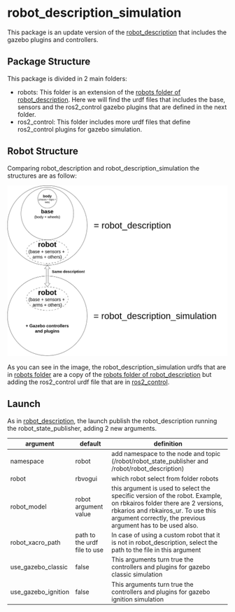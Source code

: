# robot_description_simulation

This package is an update version of the [robot_description](https://github.com/RobotnikAutomation/robot_description/tree/fix/ros2-devel/basic-robots) that includes the gazebo plugins and controllers.

## Package Structure

This package is divided in 2 main folders:

- robots: This folder is an extension of the [robots folder of robot_description](https://github.com/RobotnikAutomation/robot_description/tree/fix/ros2-devel/basic-robots/robots). Here we will find the urdf files that includes the base, sensors and the ros2_control gazebo plugins that are defined in the next folder.
- ros2_control: This folder includes more urdf files that define ros2_control plugins for gazebo simulation.

## Robot Structure

Comparing robot_description and robot_description_simulation the structures are as follow:

![img](/robot_description_simulation/img/robot_description_simulation.matriuska.png)

As you can see in the image, the robot_description_simulation urdfs that are in [robots folder](/robot_description_simulation/robots/) are a copy of the [robots folder of robot_description](https://github.com/RobotnikAutomation/robot_description/tree/fix/ros2-devel/basic-robots/robots) but adding the ros2_control urdf file that are in [ros2_control](/robot_description_simulation/ros2_control/).

## Launch

As in [robot_description](https://github.com/RobotnikAutomation/robot_description/tree/fix/ros2-devel/basic-robots), the launch publish the robot_description running the robot_state_publisher, adding 2 new arguments.

|  argument | default  | definition  |
|---|---|---|
| namespace  |  robot | add namespace to the node and topic (/robot/robot_state_publisher and /robot/robot_description)  |
|  robot | rbvogui  | which robot select from folder robots  |
|  robot_model | robot argument value  | this argument is used to select the specific version of the robot. Example, on rbkairos folder there are 2 versions, rbkarios and rbkairos_ur. To use this argument correctly, the previous argument has to be used also.  |
|  robot_xacro_path | path to the urdf file to use | In case of using a custom robot that it is not in robot_description, select the path to the file in this argument|
|  use_gazebo_classic | false | This arguments turn true the controllers and plugins for gazebo classic simulation|
|  use_gazebo_ignition | false | This arguments turn true the controllers and plugins for gazebo ignition simulation|